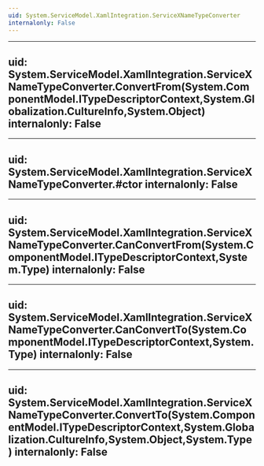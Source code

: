 ```yaml
---
uid: System.ServiceModel.XamlIntegration.ServiceXNameTypeConverter
internalonly: False
---
```


---
uid: System.ServiceModel.XamlIntegration.ServiceXNameTypeConverter.ConvertFrom(System.ComponentModel.ITypeDescriptorContext,System.Globalization.CultureInfo,System.Object)
internalonly: False
---

---
uid: System.ServiceModel.XamlIntegration.ServiceXNameTypeConverter.#ctor
internalonly: False
---

---
uid: System.ServiceModel.XamlIntegration.ServiceXNameTypeConverter.CanConvertFrom(System.ComponentModel.ITypeDescriptorContext,System.Type)
internalonly: False
---

---
uid: System.ServiceModel.XamlIntegration.ServiceXNameTypeConverter.CanConvertTo(System.ComponentModel.ITypeDescriptorContext,System.Type)
internalonly: False
---

---
uid: System.ServiceModel.XamlIntegration.ServiceXNameTypeConverter.ConvertTo(System.ComponentModel.ITypeDescriptorContext,System.Globalization.CultureInfo,System.Object,System.Type)
internalonly: False
---
